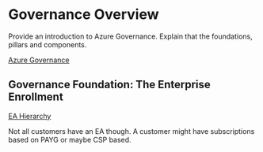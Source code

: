 
# Governance Overview

Provide an introduction to Azure Governance. Explain that the foundations, pillars and components.

[Azure Governance](https://docs.microsoft.com/en-us/azure/azure-resource-manager/resource-manager-subscription-governance#need-for-governance)

## Governance Foundation: The Enterprise Enrollment

[EA Hierarchy](https://docs.microsoft.com/en-us/azure/azure-resource-manager/resource-manager-subscription-governance#define-your-hierarchy)

Not all customers have an EA though. A customer might have subscriptions based on PAYG or maybe CSP based.